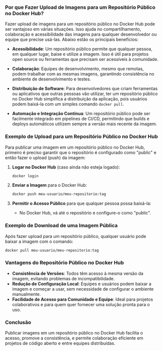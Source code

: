 
### Por que Fazer Upload de Imagens para um Repositório Público no Docker Hub?

Fazer upload de imagens para um repositório público no Docker Hub pode ser vantajoso em várias situações. Isso ajuda no compartilhamento, colaboração e acessibilidade das imagens para qualquer desenvolvedor ou equipe que precise usá-las. Abaixo estão os principais benefícios:

- **Acessibilidade**: Um repositório público permite que qualquer pessoa, em qualquer lugar, baixe e utilize a imagem. Isso é útil para projetos open source ou ferramentas que precisam ser acessíveis à comunidade.

- **Colaboração**: Equipes de desenvolvimento, mesmo que remotas, podem trabalhar com as mesmas imagens, garantindo consistência no ambiente de desenvolvimento e testes.

- **Distribuição de Software**: Para desenvolvedores que criam ferramentas ou aplicativos que outras pessoas vão utilizar, ter um repositório público no Docker Hub simplifica a distribuição da aplicação, pois usuários podem baixá-la com um simples comando `docker pull`.

- **Automação e Integração Contínua**: Um repositório público pode ser facilmente integrado em pipelines de CI/CD, permitindo que builds e deploys automáticos utilizem sempre a versão mais recente da imagem.

### Exemplo de Upload para um Repositório Público no Docker Hub

Para publicar uma imagem em um repositório público no Docker Hub, primeiro é preciso garantir que o repositório é configurado como "public" e então fazer o upload (push) da imagem:

1. **Logar no Docker Hub** (caso ainda não esteja logado):
   ```bash
   docker login
   ```

2. **Enviar a Imagem** para o Docker Hub:
   ```bash
   docker push meu-usuario/meu-repositorio:tag
   ```

3. **Permitir o Acesso Público** para que qualquer pessoa possa baixá-la:
   - No Docker Hub, vá até o repositório e configure-o como "public".

### Exemplo de Download de uma Imagem Pública

Após fazer upload para um repositório público, qualquer usuário pode baixar a imagem com o comando:

```bash
docker pull meu-usuario/meu-repositorio:tag
```

### Vantagens do Repositório Público no Docker Hub

- **Consistência de Versões**: Todos têm acesso à mesma versão da imagem, evitando problemas de incompatibilidade.
- **Redução de Configuração Local**: Equipes e usuários podem baixar a imagem e começar a usar, sem necessidade de configurar o ambiente manualmente.
- **Facilidade de Acesso para Comunidade e Equipe**: Ideal para projetos colaborativos e para quem quer fornecer uma solução pronta para o uso.

### Conclusão

Publicar imagens em um repositório público no Docker Hub facilita o acesso, promove a consistência, e permite colaboração eficiente em projetos de código aberto e entre equipes distribuídas.
```

